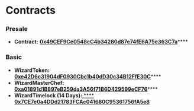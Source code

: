 # Contracts

### **Presale**

* **Contract:** [**0x49CEF9Ce0548cC4b34280d87e74fE6A75e363C7a**](https://polygonscan.com/address/0x49cef9ce0548cc4b34280d87e74fe6a75e363c7a)\*\*\*\*

### **Basic**

* **WizardToken:** [**0xe42D6c31904dF0930Cbc1b40dD30c34B12FfE30C**](https://polygonscan.com/token/0xe42d6c31904df0930cbc1b40dd30c34b12ffe30c)\*\*\*\*
* **WizardMasterChef:** [**0xa01891d1B897eB259da3A56f71B6D429599eCF76**](https://polygonscan.com/address/0xa01891d1b897eb259da3a56f71b6d429599ecf76)\*\*\*\*
* **WizardTimelock (14 Days):**[ \*\*\*\* ](https://ftmscan.com/address/0x48958f68Bd89b285279d471b29f472Ca5206D160)[**0x7CE7e0a4DDd21783FCAc041680C95361756fA5e8**](https://polygonscan.com/address/0x7ce7e0a4ddd21783fcac041680c95361756fa5e8)

